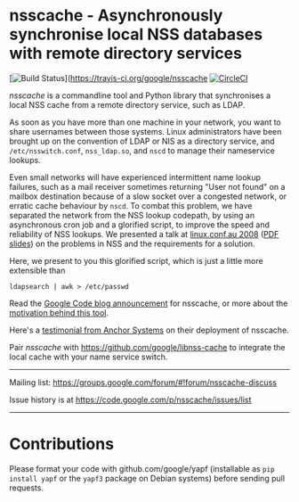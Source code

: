 nsscache - Asynchronously synchronise local NSS databases with remote directory services
========================================================================================

[![Build Status](https://travis-ci.org/google/nsscache.svg?branch=master)](https://travis-ci.org/google/nsscache
[![CircleCI](https://circleci.com/gh/google/nsscache.svg?style=svg)](https://circleci.com/gh/google/nsscache)

*nsscache* is a commandline tool and Python library that synchronises a local NSS cache from a remote directory service, such as LDAP.

As soon as you have more than one machine in your network, you want to share usernames between those systems. Linux administrators have been brought up on the convention of LDAP or NIS as a directory service, and `/etc/nsswitch.conf`, `nss_ldap.so`, and `nscd` to manage their nameservice lookups.

Even small networks will have experienced intermittent name lookup failures, such as a mail receiver sometimes returning "User not found" on a mailbox destination because of a slow socket over a congested network, or erratic cache behaviour by `nscd`. To combat this problem, we have separated the network from the NSS lookup codepath, by using an asynchronous cron job and a glorified script, to improve the speed and reliability of NSS lookups. We presented a talk at [linux.conf.au 2008](http://lca2008.linux.org.au/) ([PDF slides](http://mirror.linux.org.au/linux.conf.au/2008/slides/056-posix-jaq-v.pdf)) on the problems in NSS and the requirements for a solution.

Here, we present to you this glorified script, which is just a little more extensible than

    ldapsearch | awk > /etc/passwd
    
Read the [Google Code blog announcement](http://www.anchor.com.au/blog/2009/02/nsscache-and-ldap-reliability/) for nsscache, or more about the [motivation behind this tool](https://github.com/google/nsscache/wiki/MotivationBehindNssCache).

Here's a [testimonial from Anchor Systems](http://www.anchor.com.au/blog/2009/02/nsscache-and-ldap-reliability/) on their deployment of nsscache.


Pair *nsscache* with https://github.com/google/libnss-cache to integrate the local cache with your name service switch.

---

Mailing list: https://groups.google.com/forum/#!forum/nsscache-discuss

Issue history is at https://code.google.com/p/nsscache/issues/list

---

# Contributions

Please format your code with github.com/google/yapf (installable as `pip install yapf` or the `yapf3` package on Debian systems) before sending pull requests.
